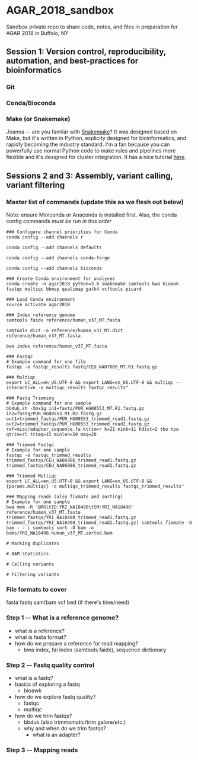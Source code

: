# AGAR_2018_sandbox

Sandbox private repo to share code, notes, and files in preparation for AGAR 2018 in Buffalo, NY

## Session 1: Version control, reproducibility, automation, and best-practices for bioinformatics
### Git

### Conda/Bioconda

### Make (or Snakemake)
Joanna -- are you familar with [Snakemake](https://snakemake.readthedocs.io/en/stable/)? It was designed based on Make, but it's written in Python, explicity designed for bioinformatics, and rapidly becoming the industry standard. I'm a fan because you can powerfully use normal Python code to make rules and pipelines more flexible and it's designed for cluster integration. It has a nice tutorial [here](https://snakemake.readthedocs.io/en/stable/tutorial/tutorial.html).

## Sessions 2 and 3: Assembly, variant calling, variant filtering

### Master list of commands (update this as we flesh out below)

Note: ensure Miniconda or Anaconda is installed first. Also, the conda config commands *must be run in this order*

```
### Configure channel priorities for Conda
conda config --add channels r

conda config --add channels defaults

conda config --add channels conda-forge

conda config --add channels bioconda

### Create Conda environment for analyses
conda create -n agar2018 python=3.6 snakemake samtools bwa bioawk fastqc multiqc bbmap qualimap gatk4 vcftools picard

### Load Conda environment
source activate agar2018

### Index reference genome
samtools faidx reference/human_v37_MT.fasta

samtools dict -o reference/human_v37_MT.dict reference/human_v37_MT.fasta

bwa index reference/human_v37_MT.fasta

### Fastqc
# Example command for one file
fastqc -o fastqc_results fastq/CEU_NA07000_MT.R1.fastq.gz

### Multiqc
export LC_ALL=en_US.UTF-8 && export LANG=en_US.UTF-8 && multiqc --interactive -o multiqc_results fastqc_results"

### Fastq Trimming
# Example command for one sample
bbduk.sh -Xmx1g in1=fastq/PUR_HG00553_MT.R1.fastq.gz in2=fastq/PUR_HG00553_MT.R2.fastq.gz out1=trimmed_fastqs/PUR_HG00553_trimmed_read1.fastq.gz out2=trimmed_fastqs/PUR_HG00553_trimmed_read2.fastq.gz ref=misc/adapter_sequence.fa ktrim=r k=21 mink=11 hdist=2 tbo tpe qtrim=rl trimq=15 minlen=50 maq=20

### Trimmed Fastqc
# Example for one sample
fastqc -o fastqc_trimmed_results trimmed_fastqs/CEU_NA06986_trimmed_read1.fastq.gz trimmed_fastqs/CEU_NA06986_trimmed_read2.fastq.gz

### Trimmed Multiqc
export LC_ALL=en_US.UTF-8 && export LANG=en_US.UTF-8 && {params.multiqc} -o multiqc_trimmed_results fastqc_trimmed_results"

### Mapping reads (also fixmate and sorting)
# Example for one sample
bwa mem -R '@RG\tID:YRI_NA18498\tSM:YRI_NA18498' reference/human_v37_MT.fasta trimmed_fastqs/YRI_NA18498_trimmed_read1.fastq.gz trimmed_fastqs/YRI_NA18498_trimmed_read2.fastq.gz| samtools fixmate -O bam - - | samtools sort -O bam -o bams/YRI_NA18498.human_v37_MT.sorted.bam

# Marking duplicates

# BAM statistics

# Calling variants

# Filtering variants
```

### File formats to cover
fasta
fastq
sam/bam
vcf
bed (if there's time/need)

### Step 1 -- What is a reference genome?
- what is a reference?
- what is fasta format?
- how do we prepare a reference for read mapping?
  - bwa index, fai index (samtools faidx), sequence dictionary

### Step 2 -- Fastq quality control
- what is a fastq?
- basics of exploring a fastq
  - bioawk
- how do we explore fastq quality?
  - fastqc
  - multiqc
- how do we trim fastqs?
  - bbduk (also trimmomatic/trim galore/etc.)
  - why and when do we trim fastqs?
    - what is an adapter?

### Step 3 -- Mapping reads
